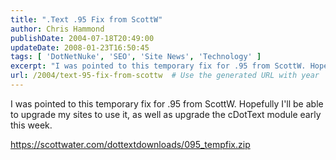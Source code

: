 ```yaml
---
title: ".Text .95 Fix from ScottW"
author: Chris Hammond
publishDate: 2004-07-18T20:49:00
updateDate: 2008-01-23T16:50:45
tags: [ 'DotNetNuke', 'SEO', 'Site News', 'Technology' ]
excerpt: "I was pointed to this temporary fix for .95 from ScottW. Hopefully I'll be able to upgrade my sites to use it, as well as upgrade the cDotText module early this..."
url: /2004/text-95-fix-from-scottw  # Use the generated URL with year
---
```

<P>I was pointed to this temporary fix for .95 from ScottW. Hopefully I'll be able to upgrade my sites to use it, as well as upgrade the cDotText module early this week.</P> <P><A href="https://scottwater.com/dottextdownloads/095_tempfix.zip">https://scottwater.com/dottextdownloads/095_tempfix.zip</A></P>
